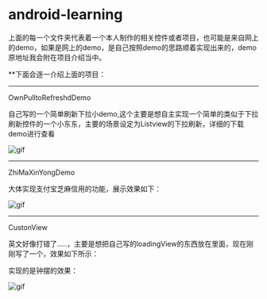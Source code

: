 # android-learning

上面的每一个文件夹代表着一个本人制作的相关控件或者项目，也可能是来自网上的demo，如果是网上的demo，是自己按照demo的思路顺着实现出来的，demo原地址我会附在项目介绍当中。

**下面会逐一介绍上面的项目：


------
OwnPulltoRefreshdDemo
  
  自己写的一个简单刷新下拉小demo,这个主要是想自主实现一个简单的类似于下拉刷新控件的一个小东东，主要的场景设定为Listview的下拉刷新，详细的下载demo进行查看
  
  ![gif](https://github.com/JerryChan123/raw/blob/master/zzz.gif)
  
------
ZhiMaXinYongDemo

  大体实现支付宝芝麻信用的功能，展示效果如下：
  
   ![gif](https://github.com/JerryChan123/raw/blob/master/zhima.gif)
   
-----

CustonView 


  英文好像打错了.....，主要是想把自己写的loadingView的东西放在里面，现在刚刚写了一个，效果如下所示：
  
  实现的是钟摆的效果：
  
  ![gif](https://github.com/JerryChan123/raw/blob/master/newton.gif)
